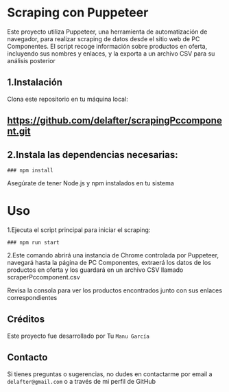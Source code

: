 # Scraping con Puppeteer

Este proyecto utiliza Puppeteer, una herramienta de automatización de navegador, para realizar scraping de datos desde el sitio web de PC Componentes. El script recoge información sobre productos en oferta, incluyendo sus nombres y enlaces, y la exporta a un archivo CSV para su análisis posterior

## 1.Instalación
Clona este repositorio en tu máquina local:

## https://github.com/delafter/scrapingPccomponent.git

## 2.Instala las dependencias necesarias:

`### npm install`

Asegúrate de tener Node.js y npm instalados en tu sistema

# Uso

1.Ejecuta el script principal para iniciar el scraping:

`### npm run start`

2.Este comando abrirá una instancia de Chrome controlada por Puppeteer, navegará hasta la página de PC Componentes, extraerá los datos de los productos en oferta y los guardará en un archivo CSV llamado scraperPccomponent.csv

Revisa la consola para ver los productos encontrados junto con sus enlaces correspondientes

## Créditos

Este proyecto fue desarrollado por Tu `Manu García`

## Contacto
Si tienes preguntas o sugerencias, no dudes en contactarme por email a `delafter@gmail.com` o a través de mi perfil de GitHub